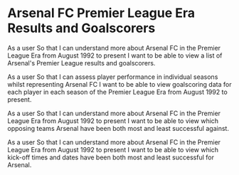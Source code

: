 # Arsenal FC Premier League Era Results and Goalscorers

As a user
So that I can understand more about Arsenal FC in the Premier League Era from August 1992 to present
I want to be able to view a list of Arsenal's Premier League results and goalscorers.

As a user
So that I can assess player performance in individual seasons whilst representing Arsenal FC
I want to be able to view goalscoring data for each player in each season of the Premier League Era from August 1992 to present.

As a user
So that I can understand more about Arsenal FC in the Premier League Era from August 1992 to present
I want to be able to view which opposing teams Arsenal have been both most and least successful against.

As a user
So that I can understand more about Arsenal FC in the Premier League Era from August 1992 to present
I want to be able to view which kick-off times and dates have been both most and least successful for Arsenal.

